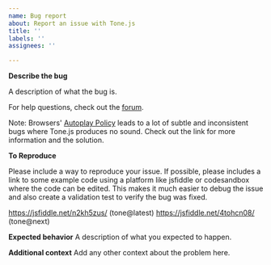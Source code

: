 ```yaml
---
name: Bug report
about: Report an issue with Tone.js
title: ''
labels: ''
assignees: ''

---
```


**Describe the bug**

A description of what the bug is. 

For help questions, check out the [forum](https://groups.google.com/forum/#!forum/tonejs).

Note: Browsers' [Autoplay Policy](https://github.com/Tonejs/Tone.js/wiki/Autoplay) leads to a lot of subtle and inconsistent bugs where Tone.js produces no sound. Check out the link for more information and the solution.

**To Reproduce**

Please include a way to reproduce your issue. If possible, please includes a link to some example code using a platform like jsfiddle or codesandbox where the code can be edited. This makes it much easier to debug the issue and also create a validation test to verify the bug was fixed. 

https://jsfiddle.net/n2kh5zus/ (tone@latest)
https://jsfiddle.net/4tohcn08/ (tone@next)

**Expected behavior**
A description of what you expected to happen.

**Additional context**
Add any other context about the problem here.
